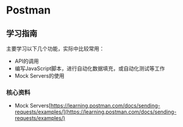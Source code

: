 # Postman

## 学习指南

主要学习以下几个功能，实际中比较常用：

* API的调用
* 编写JavaScript脚本，进行自动化数据填充，或自动化测试等工作
* Mock Servers的使用

### 核心资料

* Mock Servers[https://learning.postman.com/docs/sending-requests/examples/](https://learning.postman.com/docs/sending-requests/examples/)
